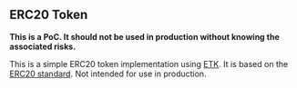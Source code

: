 ## ERC20 Token

**This is a PoC. It should not be used in production without knowing the associated risks.**

This is a simple ERC20 token implementation using [ETK](https://github.com/quilt/etk). It is based on the [ERC20 standard](https://ethereum.org/en/developers/docs/standards/tokens/erc-20/). Not intended for use in production.

